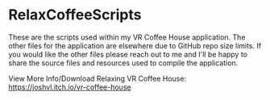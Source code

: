 # RelaxCoffeeScripts
These are the scripts used within my VR Coffee House application. The other files for the application are elsewhere due to GitHub repo size limits. If you would like the other files please reach out to me and I'll be happy to share the source files and resources used to compile the application.

View More Info/Download Relaxing VR Coffee House: https://joshvl.itch.io/vr-coffee-house
